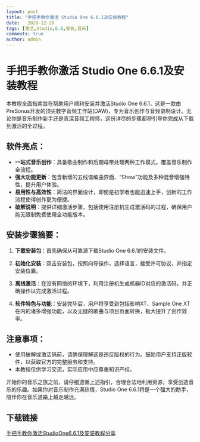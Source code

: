 ```yaml
---
layout: post
title: "手把手教你激活 Studio One 6.6.1及安装教程"
date:   2020-12-20
tags: [激活,Studio,6.6,安装,音乐]
comments: true
author: admin
---
```

# 手把手教你激活 Studio One 6.6.1及安装教程

本教程全面指南旨在帮助用户顺利安装并激活Studio One 6.6.1，这是一款由PreSonus开发的顶尖数字音频工作站(DAW)，专为音乐创作与音频录制设计。无论你是音乐制作新手还是资深音频工程师，这份详尽的步骤都将引导你完成从下载到激活的全过程。

## 软件亮点：
- **一站式音乐创作**：具备歌曲制作和后期母带处理两种工作模式，覆盖音乐制作全流程。
- **强大功能更新**：包含新增的五线谱编曲界面、“Show”功能及多种混音增强特性，提升用户体验。
- **易用性与高效性**：简洁的界面设计，即使是初学者也能迅速上手，创新的工作流程使得创作更为便捷。
- **破解说明**：提供详细激活步骤，包括使用注册机生成激活码的过程，确保用户能无限制免费使用全功能版本。

## 安装步骤摘要：

1. **下载安装包**：首先确保从可靠源下载Studio One 6.6.1的安装文件。
   
2. **初始化安装**：双击安装包，按照向导操作，选择语言，接受许可协议，并指定安装位置。

3. **离线激活**：在没有网络的环境下，利用注册机生成机器ID对应的激活码，并正确操作以完成激活过程。

4. **软件特色与功能**：安装完毕后，用户将享受到包括影响XT、Sample One XT在内的诸多增强功能，以及无缝的歌曲与项目页面转换，极大提升了创作效率。

## 注意事项：
- 使用破解或激活码前，请确保理解这是违反版权的行为。鼓励用户支持正版软件，以获取官方的完整服务和支持。
- 本教程仅供学习交流，实际应用中应尊重知识产权。

开始你的音乐之旅之前，请仔细遵循上述指引，合理合法地利用资源，享受创造音乐的乐趣。如果你对音乐制作充满热情，Studio One 6.6.1将是一个强大的助手，陪伴你在音乐道路上越走越远。

## 下载链接

[手把手教你激活StudioOne6.6.1及安装教程分享](https://pan.quark.cn/s/52e5454059d0)